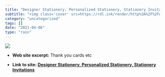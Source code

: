 ```yaml
---
title: "Designer Stationery, Personalized Stationery, Stationery Invitations"
subtitle: "<img class='cover' src=https://rdl.ink/render/http%3A%2F%2Fwww.arzbergerstationers.com>"
category: "uncategorized"
tags: []
date: "2021-04-06"
type: "rain"
---
```

<img class="cover" src=https://rdl.ink/render/http%3A%2F%2Fwww.arzbergerstationers.com>



* **Web site excerpt:** Thank you cards etc

* **Link to site:** **[Designer Stationery, Personalized Stationery, Stationery Invitations](http://www.arzbergerstationers.com)**